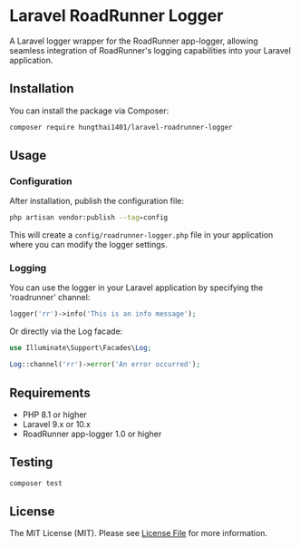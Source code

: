 # Laravel RoadRunner Logger

A Laravel logger wrapper for the RoadRunner app-logger, allowing seamless integration of RoadRunner's logging capabilities into your Laravel application.

## Installation

You can install the package via Composer:

```bash
composer require hungthai1401/laravel-roadrunner-logger
```

## Usage

### Configuration

After installation, publish the configuration file:

```bash
php artisan vendor:publish --tag=config
```

This will create a `config/roadrunner-logger.php` file in your application where you can modify the logger settings.

### Logging

You can use the logger in your Laravel application by specifying the 'roadrunner' channel:

```php
logger('rr')->info('This is an info message');
```

Or directly via the Log facade:

```php
use Illuminate\Support\Facades\Log;

Log::channel('rr')->error('An error occurred');
```

## Requirements

- PHP 8.1 or higher
- Laravel 9.x or 10.x
- RoadRunner app-logger 1.0 or higher

## Testing

```bash
composer test
```

## License

The MIT License (MIT). Please see [License File](LICENSE) for more information.

